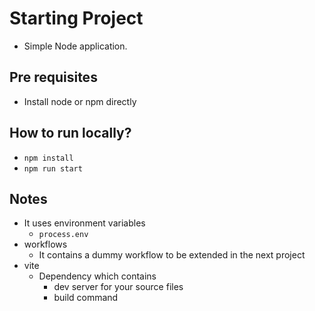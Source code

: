 # Starting Project
* Simple Node application.

## Pre requisites
* Install node or npm directly

## How to run locally?
* `npm install` 
* `npm run start`

## Notes
* It uses environment variables
  * `process.env`
* workflows
  * It contains a dummy workflow to be extended in the next project
* vite
  * Dependency which contains
    * dev server for your source files
    * build command